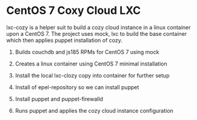 # CentOS 7 Coxy Cloud LXC

lxc-cozy is a helper suit to build a cozy cloud instance in a linux
container upon a CentOS 7. The project uses mock, lxc to build the
base container which then applies puppet installation of cozy.

  1. Builds couchdb and js185 RPMs for CentOS 7 using mock

  2. Creates a linux container using CentOS 7 minimal installation

  3. Install the local lxc-clozy copy into container for further
     setup

  4. Install of epel-repository so we can install puppet

  5. Install puppet and puppet-firewalld

  6. Runs puppet and applies the cozy cloud instance configuration
